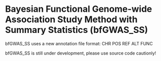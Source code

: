 Bayesian Functional Genome-wide Association Study Method with Summary Statistics (bfGWAS_SS) 
=======
bfGWAS_SS uses a new annotation file format: CHR POS REF ALT FUNC

bfGWAS_SS is still under development, please use source code cautionly!

